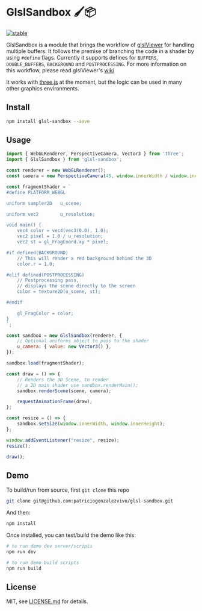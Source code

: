 # GlslSandbox 🖌📦

[![stable](http://badges.github.io/stability-badges/dist/stable.svg)](http://github.com/badges/stability-badges)

GlslSandbox is a module that brings the workflow of [glslViewer](https://github.com/patriciogonzalezvivo/glslViewer) for handling multiple buffers. It follows the premise of branching the code in a shader by using `#define` flags. Currently it supports defines for `BUFFERS`, `DOUBLE_BUFFERS`, `BACKGROUND` and `POSTPROCESSING`. For more information on this workflow, please read glslViewer's [wiki](https://github.com/patriciogonzalezvivo/glslViewer/wiki)

It works with [three.js](https://github.com/mrdoob/three.js) at the moment, but the logic can be used in many other graphics environments.



## Install

```sh
npm install glsl-sandbox --save
```

## Usage
```js
import { WebGLRenderer, PerspectiveCamera, Vector3 } from 'three';
import { GlslSandbox } from 'glsl-sandbox';

const renderer = new WebGLRenderer();
const camera = new PerspectiveCamera(45, window.innerWidth / window.innerHeight, 0.01, 100);

const fragmentShader = `
#define PLATFORM_WEBGL

uniform sampler2D   u_scene;

uniform vec2        u_resolution;

void main() {
    vec4 color = vec4(vec3(0.0), 1.0);
    vec2 pixel = 1.0 / u_resolution;
    vec2 st = gl_FragCoord.xy * pixel;

#if defined(BACKGROUND)
    // This will render a red background behind the 3D
    color.r = 1.0;

#elif defined(POSTPROCESSING)
    // Postprocessing pass,
    // displays the scene directly to the screen
    color = texture2D(u_scene, st);

#endif

    gl_FragColor = color;
}
`;

const sandbox = new GlslSandbox(renderer, {
    // Optional uniforms object to pass to the shader
    u_camera: { value: new Vector3() },
});

sandbox.load(fragmentShader);

const draw = () => {
    // Renders the 3D Scene, to render
    // a 2D main shader use sandbox.renderMain();
    sandbox.renderScene(scene, camera);

    requestAnimationFrame(draw);
};

const resize = () => {
    sandbox.setSize(window.innerWidth, window.innerHeight);
};

window.addEventListener("resize", resize);
resize();

draw();
```

## Demo

To build/run from source, first `git clone` this repo 

```sh
git clone git@github.com:patriciogonzalezvivo/glsl-sandbox.git
```

And then:

```sh
npm install
```

Once installed, you can test/build the demo like this:

```sh
# to run demo dev server/scripts
npm run dev

# to run demo build scripts
npm run build
```

## License

MIT, see [LICENSE.md](http://github.com/patriciogonzalezvivo/glsl-sandbox/blob/master/LICENSE.md) for details.
